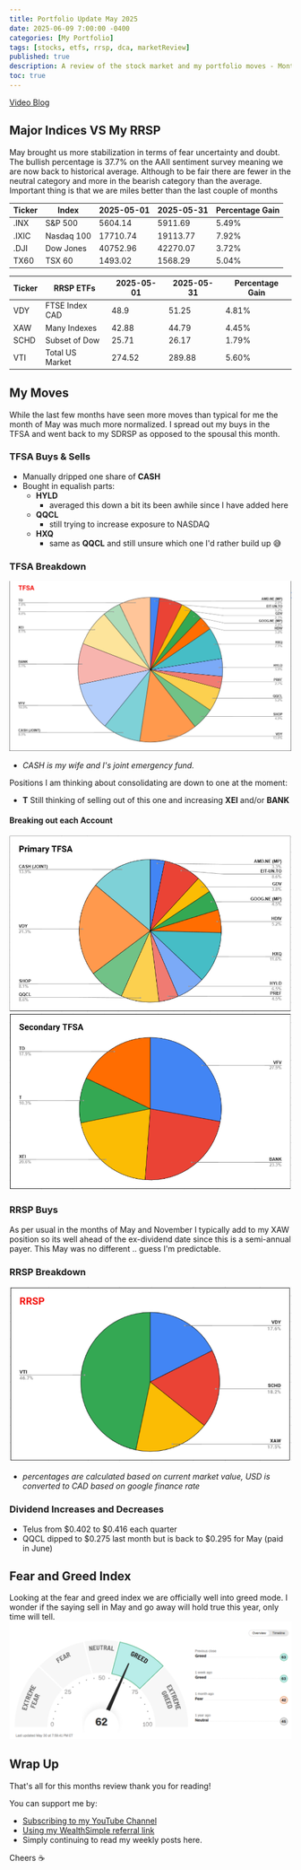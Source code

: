 ```yaml
---
title: Portfolio Update May 2025
date: 2025-06-09 7:00:00 -0400
categories: [My Portfolio]
tags: [stocks, etfs, rrsp, dca, marketReview]
published: true
description: A review of the stock market and my portfolio moves - Month 9
toc: true
---
```


[Video Blog](https://www.youtube.com/watch?v=ymkFZdG2xRY)

## Major Indices VS My RRSP

May brought us more stabilization in terms of fear uncertainty and doubt. The bullish percentage is 37.7% on the AAII sentiment survey meaning we are now back to historical average. Although to be fair there are fewer in the neutral category and more in the bearish category than the average. Important thing is that we are miles better than the last couple of months

  | **Ticker** | **Index**  | **2025-05-01** | **2025-05-31** | **Percentage Gain** |
  | ---------- | ---------- | -------------- | -------------- | ------------------- |
  | .INX       | S&P 500    | 5604.14        | 5911.69        | 5.49%               |
  | .IXIC      | Nasdaq 100 | 17710.74       | 19113.77       | 7.92%               |
  | .DJI       | Dow Jones  | 40752.96       | 42270.07       | 3.72%               |
  | TX60       | TSX 60     | 1493.02        | 1568.29        | 5.04%               |

  | **Ticker** | **RRSP ETFs**   | **2025-05-01** | **2025-05-31** | **Percentage Gain** |
  | ---------- | --------------- | -------------- | -------------- | ------------------- |
  | VDY        | FTSE Index CAD  | 48.9           | 51.25          | 4.81%               |
  | XAW        | Many Indexes    | 42.88          | 44.79          | 4.45%               |
  | SCHD       | Subset of Dow   | 25.71          | 26.17          | 1.79%               |
  | VTI        | Total US Market | 274.52         | 289.88         | 5.60%               |

## My Moves
While the last few months have seen more moves than typical for me the month of May was much more normalized. I spread out my buys in the TFSA and went back to my SDRSP as opposed to the spousal this month.

### TFSA Buys & Sells
  - Manually dripped one share of **CASH**
  - Bought in equalish parts:
    - **HYLD**
      - averaged this down a bit its been awhile since I have added here
    - **QQCL**
      - still trying to increase exposure to NASDAQ
    - **HXQ**
      - same as **QQCL** and still unsure which one I'd rather build up 😅

### TFSA Breakdown
![image](/assets/2025/2025-06-09-tfsa.PNG)
  - *CASH is my wife and I's joint emergency fund.*

Positions I am thinking about consolidating are down to one at the moment:
  - **T** Still thinking of selling out of this one and increasing **XEI** and/or **BANK**

#### Breaking out each Account
![image](/assets/2025/2025-06-09-primary-tfsa.PNG)
![image](/assets/2025/2025-06-09-secondary-tfsa.PNG)

### RRSP Buys
As per usual in the months of May and November I typically add to my XAW position so its well ahead of the ex-dividend date since this is a semi-annual payer. This May was no different .. guess I'm predictable.

### RRSP Breakdown
![image](/assets/2025/2025-05-05-rrsp.PNG)
- *percentages are calculated based on current market value, USD is converted to CAD based on google finance rate*

### Dividend Increases and Decreases
- Telus from $0.402 to $0.416 each quarter
- QQCL dipped to $0.275 last month but is back to $0.295 for May (paid in June)  

## Fear and Greed Index
Looking at the fear and greed index we are officially well into greed mode. I wonder if the saying sell in May and go away will hold true this year, only time will tell.
![image](/assets/2025/2025-06-09-fear-and-greed.PNG)

## Wrap Up

That's all for this months review thank you for reading!

You can support me by:
- [Subscribing to my YouTube Channel](https://www.youtube.com/@FinancialFreedomAnOdyssey?sub_confirmation=1)
- [Using my WealthSimple referral link](https://my.wealthsimple.com/app/public/trade-referral-signup?code=VUGTXQ)
- Simply continuing to read my weekly posts here.

Cheers ☕